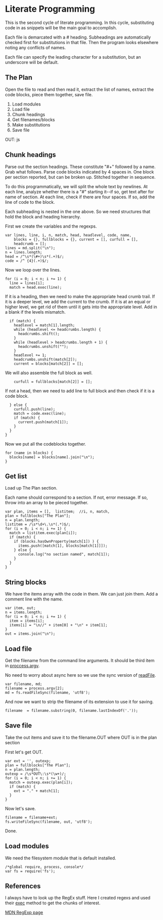 # Literate Programming

This is the second cycle of literate programming. In this cycle, substituting code in as snippets will be the main goal to accomplish.

Each file is demarcated with a # heading. Subheadings are automatically checked first for substitutions in that file. Then the program looks elsewhere noting any conflicts of names. 

Each file can specify the leading character for a substitution, but an underscore will be default. 


## The Plan

Open the file to read and then read it, extract the list of names, extract the code blocks, piece them together, save file. 

1. Load modules
1. Load file
1. Chunk headings
2. Get filenames/blocks 
4. Make substitutions
5. Save file

OUT: js

## Chunk headings

Parse out the section headings. These constitute "#+" followed by a name. Grab what follows. Parse code blocks indicated by 4 spaces in. One block per section reported, but can be broken up. Stitched together in sequence. 

To do this programmatically, we will split the whole text by newlines. At each line, analyze whether there is a "#" starting it--if so, get text after for name of section. At each line, check if there are four spaces. If so, add the line of code to the block. 

Each subheading is nested in the one above. So we need structures that hold the block and heading hierarchy.

First we create the variables and the regexps.

    var lines, line, i, n, match, head, headlevel, code, name,
        blocks = {}, fullblocks = {}, current = [], curfull = [],
        headcrumb = [];
    lines = md.split("\n");
    n = lines.length;
    head = /^\s*(\#+)\s*(.+)$/;
    code = /^ {4}(.+)$/;

Now we loop over the lines. 

    for (i = 0; i < n; i += 1) {
      line = lines[i];
      match = head.exec(line);

If it is a heading, then we need to make the appropriate head crumb trail. If it is a deeper level, we add the current to the crumb. If it is at an equal or higher level, we get rid of them until it gets into the appropriate level. Add in a blank if the levels mismatch.

      if (match) {
        headlevel = match[1].length;
        while (headlevel <= headcrumbs.length) {
          headcrumbs.shift();
        }
        while (headlevel > headcrumbs.length + 1) {
          headcrumbs.unshift("");
        }
        headlevel += 1; 
        headcrumbs.unshift(match[2]);
        current = blocks[match[2]] = [];

We will also assemble the full block as well. 

        curfull = fullblocks[match[2]] = [];

If not a head, then we need to add line to full block and then check if it is a code block.

      } else {
        curfull.push(line);
        match = code.exec(line);
        if (match) {
          current.push(match[1]);
        } 
      }
    }

Now we put all the codeblocks together. 

    for (name in blocks) {
      blocks[name] = blocks[name].join("\n");
    }


## Get list

Load up The Plan section. 

Each name should correspond to a section. If not, error message. If so, throw into an array to be pieced together. 

    var plan, items = [],  listitem;  //i, n, match,
    plan = fullblocks["The Plan"];
    n = plan.length;
    listitem = /\s*\d+\.\s*(.*)$/;
    for (i = 0; i < n; i += 1) {
      match = listitem.exec(plan[i]);
      if (match) {
        if (blocks.hasOwnProperty(match[1]) ) {
          items.push([match[1], blocks[match[1]]]);
        } else {
          console.log("no section named", match[1]);
        }
      } 
    }


## String blocks

We have the items array with the code in them. We can just join them. Add a comment line with the name. 

    var item, out;
    n = items.length;
    for (i = 0; i < n; i += 1) {
      item = items[i];
      items[i] = "\n//" + item[0] + "\n" + item[1]; 
    }
    out = items.join("\n");

## Load file

Get the filename from the command line arguments. It should be third item in [proccess.argv](http://nodejs.org/api/process.html#process_process_argv).  

No need to worry about async here so we use the sync version of [readFile](http://nodejs.org/api/fs.html#fs_fs_readfilesync_filename_encoding).

    var filename, md;
    filename = process.argv[2];
    md = fs.readFileSync(filename, 'utf8');

And now we want to strip the filename of its extension to use it for saving.

    filename  = filename.substring(0, filename.lastIndexOf('.'));

## Save file
    
Take the out items and save it to the filename.OUT where OUT is in the plan section

First let's get OUT.

    var ext = '', outexp;
    plan = fullblocks["The Plan"];
    n = plan.length;
    outexp = /\s*OUT\:\s*(\w+)/;
    for (i = 0; i < n; i += 1) {
      match = outexp.exec(plan[i]);
      if (match) {
        ext = "." + match[1];
      } 
    }    

Now let's save.

    filename = filename+ext;
    fs.writeFileSync(filename, out, 'utf8');


Done.


## Load modules

We need the filesystem module that is default installed.

    /*global require, process, console*/
    var fs = require('fs');

## References

I always have to look up the RegEx stuff. Here I created regexs and used their [exec](https://developer.mozilla.org/en-US/docs/JavaScript/Reference/Global_Objects/RegExp/exec) method to get the chunks of interest. 

[MDN RegExp page](https://developer.mozilla.org/en-US/docs/JavaScript/Reference/Global_Objects/RegExp)
